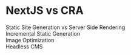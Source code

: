 # NextJS vs CRA


Static Site Generation vs Server Side Rendering  
Incremental Static Generation  
Image Optimization  
Headless CMS 
